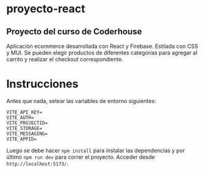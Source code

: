 # proyecto-react
## Proyecto del curso de Coderhouse
Aplicación ecommerce desarrollada con React y Firebase. Estilada con CSS y MUI.
Se pueden elegir productos de diferentes categorías para agregar al carrito y realizar el checkout correspondiente.

# Instrucciones
Antes que nada, setear las variables de entorno siguientes:
```
VITE_API_KEY=
VITE_AUTH=
VITE_PROJECTID=
VITE_STORAGE=
VITE_MESSAGING=
VITE_APPID=
```

Luego se debe hacer `npm install` para instalar las dependencias y por último `npm run dev` para correr el proyecto.
Acceder desde `http://localhost:5173/`.
